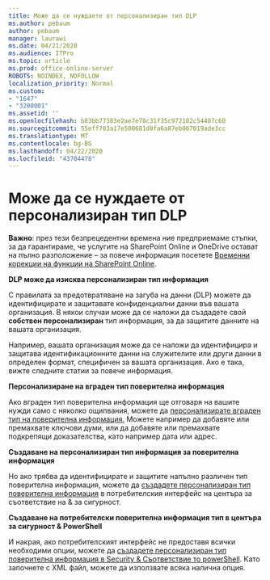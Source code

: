 ```yaml
---
title: Може да се нуждаете от персонализиран тип DLP
ms.author: pebaum
author: pebaum
manager: laurawi
ms.date: 04/21/2020
ms.audience: ITPro
ms.topic: article
ms.prod: office-online-server
ROBOTS: NOINDEX, NOFOLLOW
localization_priority: Normal
ms.custom:
- "1647"
- "3200001"
ms.assetid: ''
ms.openlocfilehash: b83bb77383e2ae7e78c31f35c972182c54487c60
ms.sourcegitcommit: 55eff703a17e500681d8fa6a87eb067019ade3cc
ms.translationtype: MT
ms.contentlocale: bg-BG
ms.lasthandoff: 04/22/2020
ms.locfileid: "43704478"
---
```

# <a name="dlp-might-need-a-custom-type"></a>Може да се нуждаете от персонализиран тип DLP

**Важно**: през тези безпрецедентни времена ние предприемаме стъпки, за да гарантираме, че услугите на SharePoint Online и OneDrive остават на пълно разположение – за повече информация посетете [Временни корекции на функции на SharePoint Online](https://aka.ms/ODSPAdjustments).

**DLP може да изисква персонализиран тип информация**

С правилата за предотвратяване на загуба на данни (DLP) можете да идентифицирате и защитавате конфиденциални данни във вашата организация. В някои случаи може да се наложи да създадете свой **собствен персонализиран** тип информация, за да защитите данните на вашата организация.

Например, вашата организация може да се наложи да идентифицира и защитава идентификационните данни на служителите или други данни в определен формат, специфичен за вашата организация. Ако е така, вижте следните статии за повече информация.
  
 **Персонализиране на вграден тип поверителна информация**
  
Ако вграден тип поверителна информация ще отговаря на вашите нужди само с няколко ощипвания, можете да [персонализирате вграден тип на поверителна информация.](https://docs.microsoft.com/office365/securitycompliance/customize-a-built-in-sensitive-information-type) Можете например да добавяте или премахвате ключови думи, или да добавяте или премахвате подкрепящи доказателства, като например дата или адрес.
  
 **Създаване на персонализиран тип информация за поверителна информация**
  
Но ако трябва да идентифицирате и защитите напълно различен тип поверителна информация, можете да [създадете персонализиран тип поверителна информация](https://docs.microsoft.com/office365/securitycompliance/create-a-custom-sensitive-information-type) в потребителския интерфейс на центъра за съответствие на & за сигурност.
  
**Създаване на потребителски поверителна информация тип в центъра за сигурност & PowerShell**

И накрая, ако потребителският интерфейс не предоставя всички необходими опции, можете да [създадете персонализиран тип поверителна информация в Security & Съответствие то powerShell](https://docs.microsoft.com/office365/securitycompliance/create-a-custom-sensitive-information-type-in-scc-powershell). Като започнете с XML файл, можете да използвате всяка налична опция.
